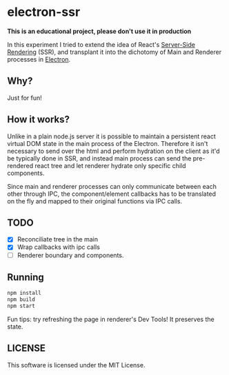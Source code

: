 # electron-ssr

**This is an educational project, please don't use it in production**

In this experiment I tried to extend the idea of React's
[Server-Side Rendering](https://react.dev/reference/react/use-client) (SSR), and
transplant it into the dichotomy of Main and Renderer processes in
[Electron](https://www.electronjs.org/).

## Why?

Just for fun!

## How it works?

Unlike in a plain node.js server it is possible to maintain a persistent react
virtual DOM state in the main process of the Electron. Therefore it isn't
necessary to send over the html and perform hydration on the client as it'd be
typically done in SSR, and instead main process can send the pre-rendered
react tree and let renderer hydrate only specific child components.

Since main and renderer processes can only communicate between each other
through IPC, the component/element callbacks has to be translated on the fly and
mapped to their original functions via IPC calls.

## TODO

- [x] Reconciliate tree in the main
- [x] Wrap callbacks with ipc calls
- [ ] Renderer boundary and components.

## Running

```sh
npm install
npm build
npm start
```

Fun tips: try refreshing the page in renderer's Dev Tools! It preserves the
state.

## LICENSE

This software is licensed under the MIT License.
